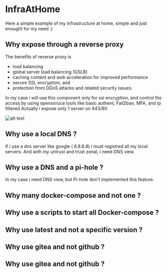 # InfraAtHome

Here a simple example of my infrastructure at home, simple and just enought for my need :)

## Why expose through a reverse proxy
The benefits of  reverse proxy is 
- load balancing
- global server load balancing (GSLB)
- caching content and web acceleration for improved performance
- secure SSL encryption, and
- protection from DDoS attacks and related security issues.

In my case i will use this component only for ssl encryption, and control the access by using opensoruce tools like basic authent, Fail2ban, MFA, and ip filtered
Actually i expose only 1 server on 443/80

![alt text](https://ravindrajob.blob.core.windows.net/assets/HL-InfraAtHome.png)

## Why use a local DNS ?
If i use a dns server like google ( 8.8.8.8) i must registred all my local servers. And with my untrust and trust zonal, i need DNS view.

## Why use a DNS and a pi-hole  ?
In my case i need DNS view, but Pi-hole don't implemented this feature.

## Why many docker-compose and not one ?

## Why use a scripts to start all Docker-compose ?

## Why use latest and not a specific version ?

## Why use gitea and not github ?

## Why use gitea and not github ?
